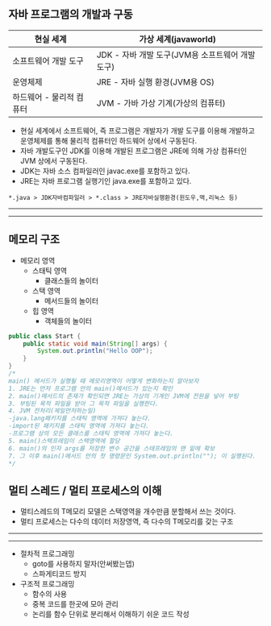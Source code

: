 
## 자바 프로그램의 개발과 구동
현실 세계 | 가상 세계(javaworld)
---|---
소프트웨어 개발 도구 | JDK - 자바 개발 도구(JVM용 소프트웨어 개발 도구)
운영체제 | JRE - 자바 실행 환경(JVM용 OS)
하드웨어 - 물리적 컴퓨터 | JVM - 가바 가상 기계(가상의 컴퓨터)
- 현실 세계에서 소프트웨어, 즉 프로그램은 개발자가 개발 도구를 이용해 개발하고 운영체제를 통해 물리적 컴퓨터인 하드웨어 상에서 구동된다.
- 자바 개발도구인 JDK를 이용해 개발된 프로그램은 JRE에 의해 가상 컴퓨터인 JVM 상에서 구동된다.
- JDK는 자바 소스 컴파일러인 javac.exe를 포함하고 있다.
- JRE는 자바 프로그램 실행기인 java.exe를 포함하고 있다.

`*.java > JDK자바컴파일러 > *.class > JRE자바실행환경(윈도우,맥,리눅스 등)`

---
---
## 메모리 구조
- 메모리 영역
  - 스태틱 영역
    - 클래스들의 놀이터
  - 스택 영역
    - 메서드들의 놀이터
  - 힙 영역
    - 객체들의 놀이터
```java
public class Start {
    public static void main(String[] args) {
        System.out.println("Hello OOP");
    }
}
/*
main() 메서드가 실행될 때 메모리영역이 어떻게 변화하는지 알아보자
1. JRE는 먼저 프로그램 안의 main()메서드가 있는지 확인
2. main()메서드의 존재가 확인되면 JRE는 가상의 기계인 JVM에 전원을 넣어 부팅
3. 부팅된 목적 파일을 받아 그 목적 파일을 실행한다.
4. JVM 전처리(제일먼저하는일) 
-java.lang패키지를 스태틱 영역에 가져다 놓는다.
-import된 패키지를 스태틱 영역에 가져다 놓는다.
-프로그램 상의 모든 클래스를 스태틱 영역에 가져다 놓는다.
5. main()스택프레임이 스택영역에 할당
6. main()의 인자 args를 저장한 변수 공간을 스태프레임의 맨 밑에 확보
7. 그 이후 main()메서드 안의 첫 명령문인 System.out.println(""); 이 실행된다.
*/
```
## 멀티 스레드 / 멀티 프로세스의 이해
- 멀티스레드의 T메모리 모델은 스택영역을 개수만큼 분할해서 쓰는 것이다.
- 멀티 프로세스는 다수의 데이터 저장영역, 즉 다수의 T메모리를 갖는 구조
---
---
- 절차적 프로그래밍
  - goto를 사용하지 말자(안써봤는뎁)
  - 스파게티코드 방지
- 구조적 프로그래밍
  - 함수의 사용
  - 중복 코드를 한곳에 모아 관리
  - 논리를 함수 단위로 분리해서 이해하기 쉬운 코드 작성